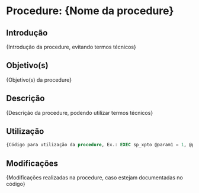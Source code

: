 # Procedure: {Nome da procedure}

## Introdução

{Introdução da procedure, evitando termos técnicos}

## Objetivo(s)

{Objetivo(s) da procedure}

## Descrição

{Descrição da procedure, podendo utilizar termos técnicos}

## Utilização

```SQL
{Código para utilização da procedure, Ex.: EXEC sp_xpto @param1 = 1, @param2 = 2 }
```

## Modificações

{Modificações realizadas na procedure, caso estejam documentadas no código}